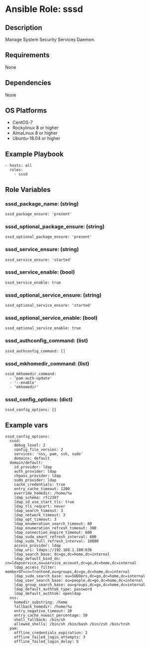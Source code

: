 # Ansible Role: sssd

## Description

Manage System Security Services Daemon.

## Requirements

None

## Dependencies

None

## OS Platforms

- CentOS-7
- Rockylinux 8 or higher
- AlmaLinux 8 or higher
- Ubuntu-18.04 or higher

## Example Playbook

```
- hosts: all
  roles:
    - sssd
```

## Role Variables

### sssd_package_name: (string)

```
sssd_package_ensure: 'present'
```

### sssd_optional_package_ensure: (string)

```
sssd_optional_package_ensure: 'present'
```

### sssd_service_ensure: (string)

```
sssd_service_ensure: 'started'
```

### sssd_service_enable: (bool)

```
sssd_service_enable: true
```

### sssd_optional_service_ensure: (string)

```
sssd_optional_service_ensure: 'started'
```

### sssd_optional_service_enable: (bool)

```
sssd_optional_service_enable: true
```

### sssd_authconfig_command: (list)

```
sssd_authconfig_command: []
```

### sssd_mkhomedir_command: (list)

```
sssd_mkhomedir_command:
  - 'pam-auth-update'
  - '--enable'
  - 'mkhomedir'
```

### sssd_config_options: (dict)

```
sssd_config_options: {}
```

## Example vars

```
sssd_config_options:
  sssd:
    debug_level: 2
    config_file_version: 2
    services: 'nss, pam, ssh, sudo'
    domains: default
  domain/default:
    id_provider: ldap
    auth_provider: ldap
    chpass_provider: ldap
    sudo_provider: ldap
    cache_credentials: true
    entry_cache_timeout: 1200
    override_homedir: /home/%u
    ldap_schema: rfc2307
    ldap_id_use_start_tls: true
    ldap_tls_reqcert: never
    ldap_search_timeout: 3
    ldap_network_timeout: 3
    ldap_opt_timeout: 3
    ldap_enumeration_search_timeout: 60
    ldap_enumeration_refresh_timeout: 300
    ldap_connection_expire_timeout: 600
    ldap_sudo_smart_refresh_interval: 600
    ldap_sudo_full_refresh_interval: 10800
    access_provider: ldap
    ldap_uri: ldaps://192.168.1.100:636
    ldap_search_base: dc=go,dc=home,dc=internal
    ldap_default_bind_dn: cn=ldapservice,ou=service_account,dc=go,dc=home,dc=internal
    ldap_access_filter: memberOf=cn=frontend,ou=groups,dc=go,dc=home,dc=internal
    ldap_sudo_search_base: ou=SUDOers,dc=go,dc=home,dc=internal
    ldap_user_search_base: ou=people,dc=go,dc=home,dc=internal
    ldap_group_search_base: ou=groups,dc=go,dc=home,dc=internal
    ldap_default_authtok_type: password
    ldap_default_authtok: openldap
  nss:
    homedir_substring: /home
    fallback_homedir: /home/%u
    entry_negative_timeout: 20
    entry_cache_nowait_percentage: 50
    shell_fallback: /bin/sh
    allowed_shells: /bin/sh /bin/bash /bin/zsh /bin/tcsh
  pam:
    offline_credentials_expiration: 2
    offline_failed_login_attempts: 3
    offline_failed_login_delay: 5
```

